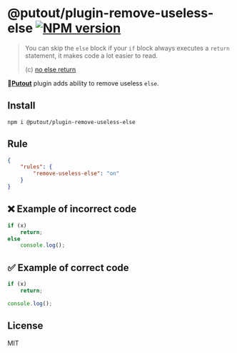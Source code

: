 # @putout/plugin-remove-useless-else [![NPM version][NPMIMGURL]][NPMURL]

[NPMIMGURL]: https://img.shields.io/npm/v/@putout/plugin-remove-useless-else.svg?style=flat&longCache=true
[NPMURL]: https://npmjs.org/package/@putout/plugin-remove-useless-else"npm"

> You can skip the `else` block if your `if` block always executes a `return` statement, it makes code a lot easier to read.
>
> (c) [no else return](https://www.samanthaming.com/tidbits/23-no-else-return/)

🐊[**Putout**](https://github.com/coderaiser/putout) plugin adds ability to remove useless `else`.

## Install

```
npm i @putout/plugin-remove-useless-else
```

## Rule

```json
{
    "rules": {
        "remove-useless-else": "on"
    }
}
```

## ❌ Example of incorrect code

```js
if (x)
    return;
else
    console.log();
```

## ✅ Example of correct code

```js
if (x)
    return;

console.log();
```

## License

MIT
